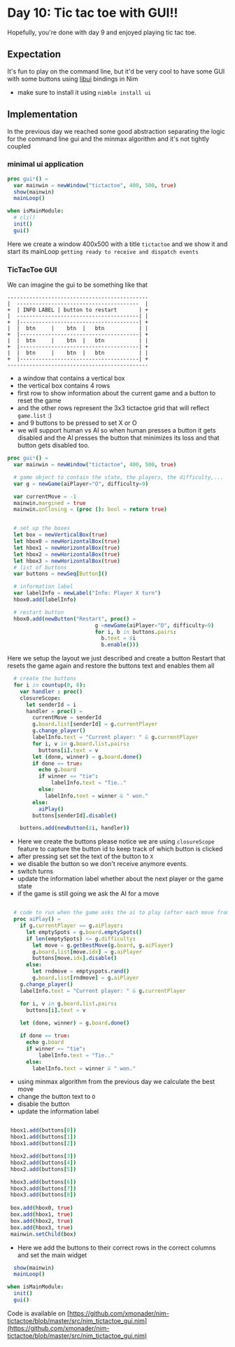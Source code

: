 # Day 10: Tic tac toe with GUI!!
Hopefully, you're done with day 9 and enjoyed playing tic tac toe.

## Expectation
It's fun to play on the command line, but it'd be very cool to have some GUI with some buttons using [libui](https://github.com/nim-lang/ui) bindings in Nim

- make sure to install it using `nimble install ui`

## Implementation
In the previous day we reached some good abstraction separating the logic for the command line gui and the minmax algorithm and it's not tightly coupled 


### minimal ui application

```nim
proc gui*() = 
  var mainwin = newWindow("tictactoe", 400, 500, true)
  show(mainwin)
  mainLoop()

when isMainModule:
  # cli()
  init()
  gui()
```

Here we create a window 400x500 with a title `tictactoe` and we show it and start its mainLoop `getting ready to receive and dispatch events`

### TicTacToe GUI

We can imagine the gui to be something like that

```
---------------------------------------------
|  ---------------------------------------  |
+  | INFO LABEL | button to restart       | +
|  ---------------------------------------| |
+  |--------------------------------------| +
|  |  btn     |    btn  |   btn           | |
+  |--------------------------------------| +
|  |  btn     |    btn  |   btn           | |
+  |--------------------------------------| +
|  |  btn     |    btn  |   btn           | |
+  |--------------------------------------| +
---------------------------------------------
```

- a window that contains  a vertical box
- the vertical box contains 4 rows 
- first row to show information about the current game and a button to reset the game
- and the other rows represent the 3x3 tictactoe grid that will reflect `game.list` :)
- and 9 buttons to be pressed to set X or O
- we will support human vs AI so when human presses a button it gets disabled and the AI presses the button that minimizes its loss and that button gets disabled too.

```nim
proc gui*() = 
  var mainwin = newWindow("tictactoe", 400, 500, true)

  # game object to contain the state, the players, the difficulty,...
  var g = newGame(aiPlayer="O", difficulty=9)

  var currentMove = -1
  mainwin.margined = true
  mainwin.onClosing = (proc (): bool = return true)


  # set up the boxes 
  let box = newVerticalBox(true)
  let hbox0 = newHorizontalBox(true)
  let hbox1 = newHorizontalBox(true)
  let hbox2 = newHorizontalBox(true)
  let hbox3 = newHorizontalBox(true)
  # list of buttons 
  var buttons = newSeq[Button]()

  # information label
  var labelInfo = newLabel("Info: Player X turn")
  hbox0.add(labelInfo)

  # restart button
  hbox0.add(newButton("Restart", proc() = 
                            g =newGame(aiPlayer="O", difficulty=9)
                            for i, b in buttons.pairs:
                              b.text = $i
                              b.enable()))
```

Here we setup the layout we just described and create a button Restart that resets the game again and restore the buttons text and enables them all

```nim
  # create the buttons
  for i in countup(0, 8):
    var handler : proc() 
    closureScope:
      let senderId = i
      handler = proc() =
        currentMove = senderId
        g.board.list[senderId] = g.currentPlayer
        g.change_player()
        labelInfo.text = "Current player: " & g.currentPlayer
        for i, v in g.board.list.pairs:
          buttons[i].text = v
        let (done, winner) = g.board.done()
        if done == true:
          echo g.board
          if winner == "tie":
              labelInfo.text = "Tie.."
          else:
            labelInfo.text = winner & " won."
        else:
          aiPlay()
        buttons[senderId].disable()

    buttons.add(newButton($i, handler))
 ```

 - Here we create the buttons please notice we are using `closureScope` feature to capture the button id to keep track of which button is clicked
 - after pressing set set the text of the button to `X`
 - we disable the button so we don't receive anymore events.
 - switch turns
 - update the information label whether about the next player or the game state
 - if the game is still going we ask the AI for a move


```nim

  # code to run when the game asks the ai to play (after each move from the human..)
  proc aiPlay() = 
    if g.currentPlayer == g.aiPlayer:
      let emptySpots = g.board.emptySpots()
      if len(emptySpots) <= g.difficulty:
        let move = g.getBestMove(g.board, g.aiPlayer)
        g.board.list[move.idx] = g.aiPlayer
        buttons[move.idx].disable()
      else:
        let rndmove = emptyspots.rand()
        g.board.list[rndmove] = g.aiPlayer
    g.change_player()
    labelInfo.text = "Current player: " & g.currentPlayer

    for i, v in g.board.list.pairs:
      buttons[i].text = v
      
    let (done, winner) = g.board.done()

    if done == true:
      echo g.board
      if winner == "tie":
          labelInfo.text = "Tie.."
      else:
        labelInfo.text = winner & " won."

```

- using minmax algorithm from the previous day we calculate the best move
- change the button text to `O`
- disable the button
- update the information label

 ```nim

  hbox1.add(buttons[0])
  hbox1.add(buttons[1])
  hbox1.add(buttons[2])

  hbox2.add(buttons[3])
  hbox2.add(buttons[4])
  hbox2.add(buttons[5])

  hbox3.add(buttons[6])
  hbox3.add(buttons[7])
  hbox3.add(buttons[8])
  
  box.add(hbox0, true)
  box.add(hbox1, true)
  box.add(hbox2, true)
  box.add(hbox3, true)
  mainwin.setChild(box)

```

- Here we add the buttons to their correct rows in the correct columns and set the main widget

```nim
  show(mainwin)
  mainLoop()

when isMainModule:
  init()
  gui()
```

Code is available on [https://github.com/xmonader/nim-tictactoe/blob/master/src/nim_tictactoe_gui.nim](https://github.com/xmonader/nim-tictactoe/blob/master/src/nim_tictactoe_gui.nim)